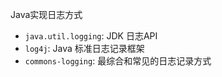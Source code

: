 Java实现日志方式

- `java.util.logging`: JDK 日志API 
- `log4j`: Java 标准日志记录框架
- `commons-logging`: 最综合和常见的日志记录方式
